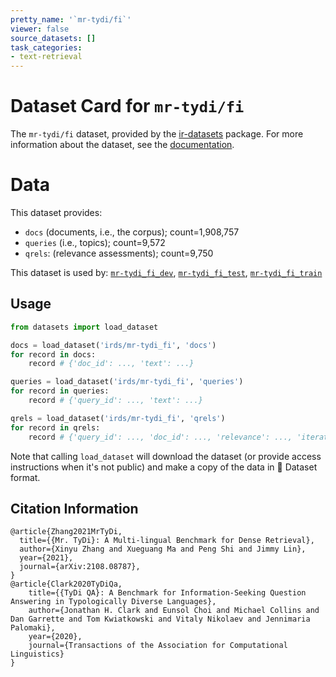 ```yaml
---
pretty_name: '`mr-tydi/fi`'
viewer: false
source_datasets: []
task_categories:
- text-retrieval
---
```


# Dataset Card for `mr-tydi/fi`

The `mr-tydi/fi` dataset, provided by the [ir-datasets](https://ir-datasets.com/) package.
For more information about the dataset, see the [documentation](https://ir-datasets.com/mr-tydi#mr-tydi/fi).

# Data

This dataset provides:
 - `docs` (documents, i.e., the corpus); count=1,908,757
 - `queries` (i.e., topics); count=9,572
 - `qrels`: (relevance assessments); count=9,750


This dataset is used by: [`mr-tydi_fi_dev`](https://huggingface.co/datasets/irds/mr-tydi_fi_dev), [`mr-tydi_fi_test`](https://huggingface.co/datasets/irds/mr-tydi_fi_test), [`mr-tydi_fi_train`](https://huggingface.co/datasets/irds/mr-tydi_fi_train)


## Usage

```python
from datasets import load_dataset

docs = load_dataset('irds/mr-tydi_fi', 'docs')
for record in docs:
    record # {'doc_id': ..., 'text': ...}

queries = load_dataset('irds/mr-tydi_fi', 'queries')
for record in queries:
    record # {'query_id': ..., 'text': ...}

qrels = load_dataset('irds/mr-tydi_fi', 'qrels')
for record in qrels:
    record # {'query_id': ..., 'doc_id': ..., 'relevance': ..., 'iteration': ...}

```

Note that calling `load_dataset` will download the dataset (or provide access instructions when it's not public) and make a copy of the
data in 🤗 Dataset format.

## Citation Information

```
@article{Zhang2021MrTyDi,
  title={{Mr. TyDi}: A Multi-lingual Benchmark for Dense Retrieval}, 
  author={Xinyu Zhang and Xueguang Ma and Peng Shi and Jimmy Lin},
  year={2021},
  journal={arXiv:2108.08787},
}
@article{Clark2020TyDiQa,
    title={{TyDi QA}: A Benchmark for Information-Seeking Question Answering in Typologically Diverse Languages},
    author={Jonathan H. Clark and Eunsol Choi and Michael Collins and Dan Garrette and Tom Kwiatkowski and Vitaly Nikolaev and Jennimaria Palomaki},
    year={2020},
    journal={Transactions of the Association for Computational Linguistics}
}
```
